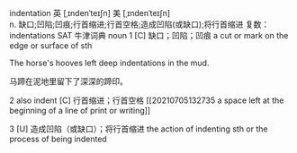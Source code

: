 indentation
英 [ˌɪndenˈteɪʃn]   美 [ˌɪndenˈteɪʃn]  
n.
缺口;凹陷;凹痕;行首缩进;行首空格;造成凹陷(或缺口);将行首缩进
复数： indentations
SAT
牛津词典
noun
1
[C] 缺口；凹陷；凹痕
a cut or mark on the edge or surface of sth

The horse's hooves left deep indentations in the mud.

马蹄在泥地里留下了深深的蹄印。

2
also indent
[C] 行首缩进；行首空格
[[20210705132735 a space left at the beginning of a line of print or writing]]

3
[U] 造成凹陷（或缺口）；将行首缩进
the action of indenting sth or the process of being indented